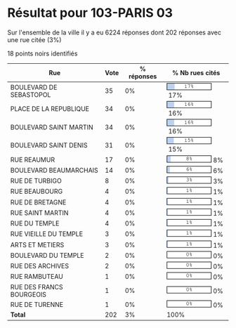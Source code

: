 # Résultat pour 103-PARIS 03

Sur l'ensemble de la ville il y a eu 6224 réponses dont 202 réponses avec une rue citée (3%)

18 points noirs identifiés

| Rue | Vote | % réponses | % Nb rues cités|
|-----|------|------------|----------------|
| BOULEVARD DE SEBASTOPOL | 35 | 0% | <img src="../../img/bar_17.gif" />&nbsp;17%|
| PLACE DE LA REPUBLIQUE | 34 | 0% | <img src="../../img/bar_16.gif" />&nbsp;16%|
| BOULEVARD SAINT MARTIN | 34 | 0% | <img src="../../img/bar_16.gif" />&nbsp;16%|
| BOULEVARD SAINT DENIS | 31 | 0% | <img src="../../img/bar_15.gif" />&nbsp;15%|
| RUE REAUMUR | 17 | 0% | <img src="../../img/bar_8.gif" />&nbsp;8%|
| BOULEVARD BEAUMARCHAIS | 14 | 0% | <img src="../../img/bar_6.gif" />&nbsp;6%|
| RUE DE TURBIGO | 8 | 0% | <img src="../../img/bar_3.gif" />&nbsp;3%|
| RUE BEAUBOURG | 4 | 0% | <img src="../../img/bar_1.gif" />&nbsp;1%|
| RUE DE BRETAGNE | 4 | 0% | <img src="../../img/bar_1.gif" />&nbsp;1%|
| RUE SAINT MARTIN | 4 | 0% | <img src="../../img/bar_1.gif" />&nbsp;1%|
| RUE DU TEMPLE | 4 | 0% | <img src="../../img/bar_1.gif" />&nbsp;1%|
| RUE VIEILLE DU TEMPLE | 3 | 0% | <img src="../../img/bar_1.gif" />&nbsp;1%|
| ARTS ET METIERS | 3 | 0% | <img src="../../img/bar_1.gif" />&nbsp;1%|
| BOULEVARD DU TEMPLE | 2 | 0% | <img src="../../img/bar_0.gif" />&nbsp;0%|
| RUE DES ARCHIVES | 2 | 0% | <img src="../../img/bar_0.gif" />&nbsp;0%|
| RUE RAMBUTEAU | 1 | 0% | <img src="../../img/bar_0.gif" />&nbsp;0%|
| RUE DES FRANCS BOURGEOIS | 1 | 0% | <img src="../../img/bar_0.gif" />&nbsp;0%|
| RUE DE TURENNE | 1 | 0% | <img src="../../img/bar_0.gif" />&nbsp;0%|
| **Total** | 202 | 3% | 100%|
